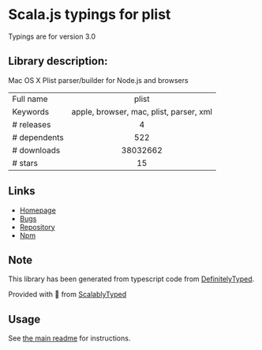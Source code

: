 
# Scala.js typings for plist

Typings are for version 3.0

## Library description:
Mac OS X Plist parser/builder for Node.js and browsers

|                    |                 |
| ------------------ | :-------------: |
| Full name          | plist |
| Keywords           | apple, browser, mac, plist, parser, xml |
| # releases         | 4 |
| # dependents       | 522 |
| # downloads        | 38032662 |
| # stars            | 15 |

## Links
- [Homepage](https://github.com/TooTallNate/node-plist#readme)
- [Bugs](https://github.com/TooTallNate/node-plist/issues)
- [Repository](https://github.com/TooTallNate/node-plist)
- [Npm](https://www.npmjs.com/package/plist)
    


## Note
This library has been generated from typescript code from [DefinitelyTyped](https://definitelytyped.org).

Provided with :purple_heart: from [ScalablyTyped](https://github.com/oyvindberg/ScalablyTyped)

## Usage
See [the main readme](../../readme.md) for instructions.


